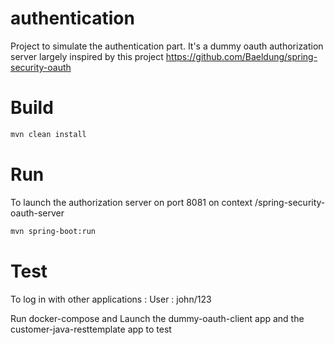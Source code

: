# authentication
Project to simulate the authentication part.
It's a dummy oauth authorization server largely inspired by this project https://github.com/Baeldung/spring-security-oauth

# Build
```sh
mvn clean install
```

# Run
To launch the authorization server on port 8081 on context /spring-security-oauth-server 
```sh
mvn spring-boot:run
```

# Test 
To log in with other applications : 
User : john/123

Run docker-compose and
Launch the dummy-oauth-client app and the customer-java-resttemplate app to test

